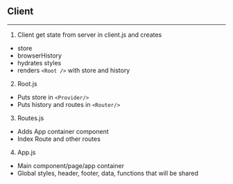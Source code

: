 ## Client
---
1. Client get state from server in client.js and creates
  * store
  * browserHistory
  * hydrates styles
  * renders `<Root />` with store and history
2. Root.js
  * Puts store in `<Provider/>`
  * Puts history and routes in `<Router/>`
3. Routes.js
  * Adds App container component
  * Index Route and other routes
4. App.js
  * Main component/page/app container
  * Global styles, header, footer, data, functions that will be shared
